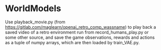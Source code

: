 # WorldModels
Use playback_movie.py (from https://gitlab.com/maglearn/openai_retro_comp_wassname) to play back a saved video of a retro environment run from record_humans_play.py or some other source, and save the game observations, rewards and actions as a tuple of numpy arrays, which are then loaded by train_VAE.py. 
